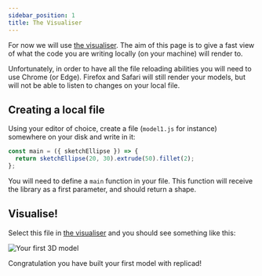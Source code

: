 ```yaml
---
sidebar_position: 1
title: The Visualiser
---
```


For now we will use [the visualiser](https://studio.replicad.xyz/visualiser).
The aim of this page is to give a fast view of what the code you are writing
locally (on your machine) will render to.

Unfortunately, in order to have all the file reloading abilities you will need
to use Chrome (or Edge). Firefox and Safari will still render your models, but
will not be able to listen to changes on your local file.

## Creating a local file

Using your editor of choice, create a file (`model1.js` for instance) somewhere
on your disk and write in it:

```js
const main = ({ sketchEllipse }) => {
  return sketchEllipse(20, 30).extrude(50).fillet(2);
};
```

You will need to define a `main` function in your file. This function will
receive the library as a first parameter, and should return a shape.

## Visualise!

Select this file in [the visualiser](https://studio.replicad.xyz/visualiser) and you should see something like this:

![Your first 3D model](/img/tutorial/first-model.png)

Congratulation you have built your first model with replicad!
